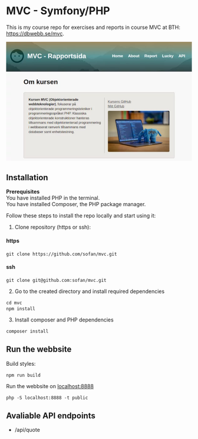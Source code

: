 # MVC - Symfony/PHP

This is my course repo for exercises and reports in course MVC at BTH: https://dbwebb.se/mvc.


![Bild](public/img/mvc_repo.webp)

## Installation

**Prerequisites**<br>
You have installed PHP in the terminal.<br>
You have installed Composer, the PHP package manager.

Follow these steps to install the repo locally and start using it:

1. Clone repository (https or ssh):

#### https
```
git clone https://github.com/sofan/mvc.git
```
#### ssh
```
git clone git@github.com:sofan/mvc.git
```

2. Go to the created directory and install required dependencies

```
cd mvc
npm install
```

3. Install composer and PHP dependencies
```
composer install
```


## Run the webbsite
Build styles:

```
npm run build
```

Run the webbsite on [localhost:8888](http://localhost:8888/)
```
php -S localhost:8888 -t public
```

## Avaliable API endpoints

* /api/quote
